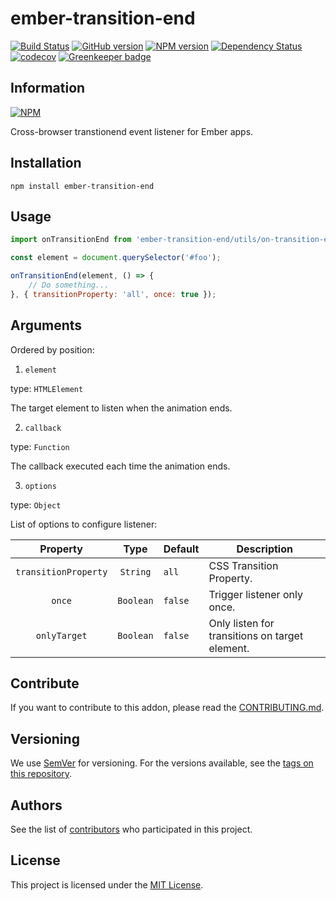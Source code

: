 # ember-transition-end

[![Build Status](https://travis-ci.com/BBVAEngineering/ember-transition-end.svg?branch=master)](https://travis-ci.com/BBVAEngineering/ember-transition-end)
[![GitHub version](https://badge.fury.io/gh/BBVAEngineering%2Fember-transition-end.svg)](https://badge.fury.io/gh/BBVAEngineering%2Fember-transition-end)
[![NPM version](https://badge.fury.io/js/ember-transition-end.svg)](https://badge.fury.io/js/ember-transition-end)
[![Dependency Status](https://david-dm.org/BBVAEngineering/ember-transition-end.svg)](https://david-dm.org/BBVAEngineering/ember-transition-end)
[![codecov](https://codecov.io/gh/BBVAEngineering/ember-transition-end/branch/master/graph/badge.svg)](https://codecov.io/gh/BBVAEngineering/ember-transition-end)
[![Greenkeeper badge](https://badges.greenkeeper.io/BBVAEngineering/ember-transition-end.svg)](https://greenkeeper.io/)

## Information

[![NPM](https://nodei.co/npm/ember-transition-end.png?downloads=true&downloadRank=true)](https://nodei.co/npm/ember-transition-end/)

Cross-browser transtionend event listener for Ember apps.

## Installation

```
npm install ember-transition-end
```

## Usage

```js
import onTransitionEnd from 'ember-transition-end/utils/on-transition-end';

const element = document.querySelector('#foo');

onTransitionEnd(element, () => {
    // Do something...
}, { transitionProperty: 'all', once: true });
```

## Arguments

Ordered by position:

1. `element`

type: `HTMLElement`

The target element to listen when the animation ends.

2. `callback`

type: `Function`

The callback executed each time the animation ends.

3. `options`

type: `Object`

List of options to configure listener:

|       Property       |    Type   | Default | Description                                    |
|:--------------------:|:---------:|---------|------------------------------------------------|
| `transitionProperty` |  `String` | `all`   | CSS Transition Property.                       |
|        `once`        | `Boolean` | `false` | Trigger listener only once.                    |
|     `onlyTarget`     | `Boolean` | `false` | Only listen for transitions on target element. |

## Contribute

If you want to contribute to this addon, please read the [CONTRIBUTING.md](CONTRIBUTING.md).

## Versioning

We use [SemVer](http://semver.org/) for versioning. For the versions available, see the [tags on this repository](https://github.com/BBVAEngineering/ember-transition-end/tags).

## Authors

See the list of [contributors](https://github.com/BBVAEngineering/ember-transition-end/graphs/contributors) who participated in this project.

## License

This project is licensed under the [MIT License](LICENSE.md).
